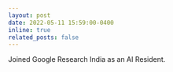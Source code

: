 ```yaml
---
layout: post
date: 2022-05-11 15:59:00-0400
inline: true
related_posts: false
---
```


Joined Google Research India as an AI Resident.
